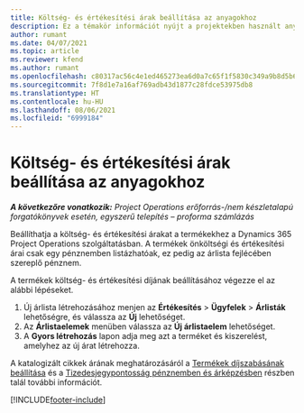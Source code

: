 ```yaml
---
title: Költség- és értékesítési árak beállítása az anyagokhoz
description: Ez a témakör információt nyújt a projektekben használt anyagok költség- és értékesítési díjának beállításáról.
author: rumant
ms.date: 04/07/2021
ms.topic: article
ms.reviewer: kfend
ms.author: rumant
ms.openlocfilehash: c80317ac56c4e1ed465273ea6d0a7c65f1f5830c349a9b8d5b6f7f8d92424c7b
ms.sourcegitcommit: 7f8d1e7a16af769adb43d1877c28fdce53975db8
ms.translationtype: HT
ms.contentlocale: hu-HU
ms.lasthandoff: 08/06/2021
ms.locfileid: "6999184"
---
```

# <a name="set-up-cost-and-sales-rates-for-materials"></a>Költség- és értékesítési árak beállítása az anyagokhoz

_**A következőre vonatkozik:** Project Operations erőforrás-/nem készletalapú forgatókönyvek esetén, egyszerű telepítés – proforma számlázás_

Beállíthatja a költség- és értékesítési árakat a termékekhez a Dynamics 365 Project Operations szolgáltatásban. A termékek önköltségi és értékesítési árai csak egy pénznemben listázhatóak, ez pedig az árlista fejlécében szereplő pénznem.

A termékek költség- és értékesítési díjának beállításához végezze el az alábbi lépéseket. 

1. Új árlista létrehozásához menjen az **Értékesítés** > **Ügyfelek** > **Árlisták** lehetőségre, és válassza az **Új** lehetőséget. 
2. Az **Árlistaelemek** menüben válassza az **Új árlistaelem** lehetőséget. 
3. A **Gyors létrehozás** lapon adja meg azt a terméket és kiszerelést, amelyhez az új árat létrehozza.

A katalogizált cikkek árának meghatározásáról a [Termékek díjszabásának beállítása](/dynamics365/sales-enterprise/create-price-lists-price-list-items-define-pricing-products.md) és a [Tizedesjegypontosság pénznemben és árképzésben](/dynamics365/sales-enterprise/decimal-precision-currency-pricing.md) részben talál további információt.

[!INCLUDE[footer-include](../includes/footer-banner.md)]
